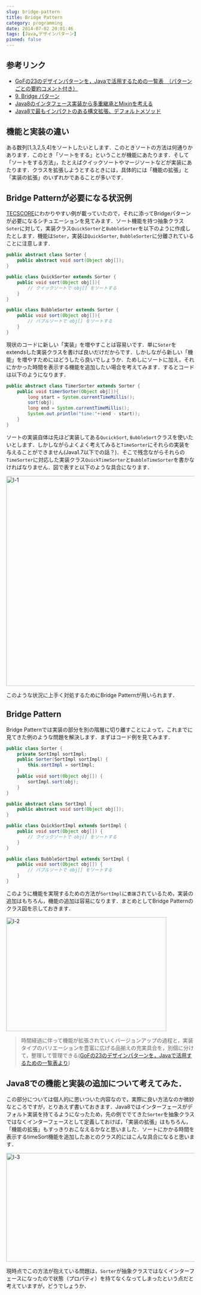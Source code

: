```yaml
---
slug: bridge-pattern
title: Bridge Pattern
category: programming
date: 2014-07-02 20:01:46
tags: [Java,デザインパターン]
pinned: false
---
```


## 参考リンク

- [GoFの23のデザインパターンを，Javaで活用するための一覧表　（パターンごとの要約コメント付き）](http://d.hatena.ne.jp/language_and_engineering/20120330/p1)
- [9. Bridge パターン](http://www.techscore.com/tech/DesignPattern/Bridge.html/)
- [Java8のインタフェース実装から多重継承とMixinを考える](http://equj65.net/tech/java8mixin/)
- [Java8で最もインパクトのある構文拡張、デフォルトメソッド](http://d.hatena.ne.jp/nowokay/20130610)

## 機能と実装の違い 

ある数列[1,3,2,5,4]をソートしたいとします．このときソートの方法は何通りかあります．このとき「ソートをする」ということが機能にあたります．そして「ソートをする方法」，たとえばクイックソートやマージソートなどが実装にあたります．クラスを拡張しようとするときには，具体的には「機能の拡張」と「実装の拡張」のいずれかであることが多いです．

## Bridge Patternが必要になる状況例

[TECSCORE](http://www.techscore.com/tech/DesignPattern/Bridge.html/)にわかりやすい例が載っていたので，それに添ってBridgeパターンが必要になるシチュエーションを見てみます．ソート機能を持つ抽象クラス`Soter`に対して，実装クラス`QuickSorter`と`BubbleSorter`を以下のように作成したとします．機能は`Soter`，実装は`QuickSorter`, `BubbleSorter`に分離されていることに注意します．

````java
public abstract class Sorter {
    public abstract void sort(Object obj[]);
}

public class QuickSorter extends Sorter {
    public void sort(Object obj[]){
        // クイックソートで obj[] をソートする
    }
}

public class BubbleSorter extends Sorter {
    public void sort(Object obj[]){
        // バブルソートで obj[] をソートする
    }
}
````

現状のコードに新しい「実装」を増やすことは容易いです．単に`Soter`をextendsした実装クラスを書けば良いだけだからです．しかしながら新しい「機能」を増やすためにはどうしたら良いでしょうか．ためしにソートに加え，それにかかった時間を表示する機能を追加したい場合を考えてみます．するとコードは以下のようになります．

````java
public abstract class TimerSorter extends Sorter {
    public void timerSorter(Object obj[]){
        long start = System.currentTimeMillis();
        sort(obj);
        long end = System.currentTimeMillis();
        System.out.println("time:"+(end - start));
    }
}
````

ソートの実装自体は先ほど実装してある`QucickSort`, `BubbleSort`クラスを使いたいとします．しかしながらよくよく考えてみると`TimeSorter`にそれらの実装を与えることができません(Java1.7以下での話？)．そこで残念ながらそれらの`TimeSorter`に対応した実装クラス`QuickTimeSorter`と`BubbleTimeSorter`を書かなければなりません．図で表すと以下のような具合になります．

<img src="http://53ningen.com/wp-content/uploads/2014/07/L-1.png" alt="l-1" width="538" height="560" class="aligncenter size-full wp-image-686" />

このような状況に上手く対処するためにBridge Patternが用いられます．


## Bridge Pattern
Bridge Patternでは実装の部分を別の階層に切り離すことによって，これまでに見てきた例のような問題を解決します．まずはコード例を見てみます．

````java
public class Sorter {
    private SortImpl sortImpl;
    public Sorter(SortImpl sortImpl) {
        this.sortImpl = sortImpl;
    }
    public void sort(Object obj[]) {
        sortImpl.sort(obj);
    }
}

public abstract class SortImpl {
    public abstract void sort(Object obj[]);
}

public class QuickSortImpl extends SortImpl {
    public void sort(Object obj[]) {
        // クイックソートで obj[] をソートする
    }
}

public class BubbleSortImpl extends SortImpl {
    public void sort(Object obj[]) {
        // バブルソートで obj[] をソートする
    }
}
````

このように機能を実現するための方法が`SortImpl`に`委譲`されているため，実装の追加はもちろん，機能の追加は容易になります．まとめとしてBridge Patternのクラス図を示しておきます．

<img src="http://53ningen.com/wp-content/uploads/2014/07/L-2.png" alt="l-2" width="428" height="304" class="aligncenter size-full wp-image-687" />

> 時間経過に伴って機能が拡張されていくバージョンアップの過程と，実装タイプのバリエーションを豊富に広げる品揃えの充実具合を，別個に分けて，整理して管理できる([GoFの23のデザインパターンを，Javaで活用するための一覧表より](http://d.hatena.ne.jp/language_and_engineering/20120330/p1))

## Java8での機能と実装の追加について考えてみた．

この部分については個人的に思いついた内容なので，実際に良い方法なのか微妙なところですが，とりあえず書いておきます．Java8ではインターフェースがデフォルト実装を持てるようになったため，先の例ででてきた`Sorter`を抽象クラスではなくインターフェースとして定義しておけば，「実装の拡張」はもちろん，「機能の拡張」もすっきりおこなえるかなと思いました．ソートにかかる時間を表示するtimeSort機能を追加したあとのクラス的にはこんな具合になると思います．

<img src="http://53ningen.com/wp-content/uploads/2014/07/L-3.png" alt="l-3" width="538" height="290" class="aligncenter size-full wp-image-688" />

現時点でこの方法が抱えている問題は，`Sorter`が抽象クラスではなくインターフェースになったので状態（プロパティ）を持てなくなってしまったという点だと考えていますが，どうでしょうか．
